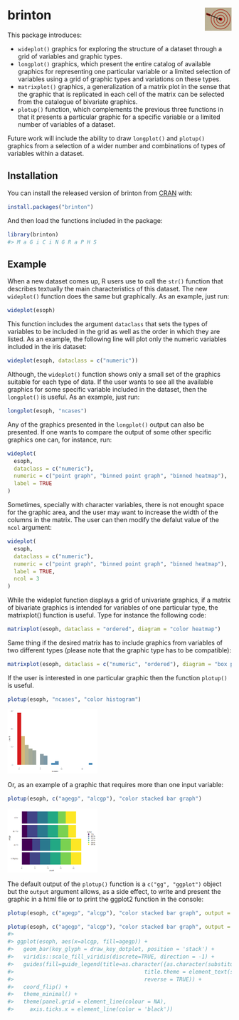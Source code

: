 
<!-- README.md is generated from README.Rmd. Please edit that file -->

# brinton <img src="man/figures/logo.png" align="right" alt="" width="60" />

This package introduces:

  - `wideplot()` graphics for exploring the structure of a dataset
    through a grid of variables and graphic types.
  - `longplot()` graphics, which present the entire catalog of available
    graphics for representing one particular variable or a limited
    selection of variables using a grid of graphic types and variations
    on these types.
  - `matrixplot()` graphics, a generalization of a matrix plot in the
    sense that the graphic that is replicated in each cell of the matrix
    can be selected from the catalogue of bivariate graphics.
  - `plotup()` function, which complements the previous three functions
    in that it presents a particular graphic for a specific variable or
    a limited number of variables of a dataset.

Future work will include the ability to draw `longplot()` and `plotup()`
graphics from a selection of a wider number and combinations of types of
variables within a dataset.

## Installation

You can install the released version of brinton from
[CRAN](https://CRAN.R-project.org) with:

``` r
install.packages("brinton")
```

And then load the functions included in the package:

``` r
library(brinton)
#> M a G i C i N G R a P H S
```

## Example

When a new dataset comes up, R users use to call the `str()` function
that describes textually the main characteristics of this dataset. The
new `wideplot()` function does the same but graphically. As an example,
just run:

``` r
wideplot(esoph)
```

This function includes the argument `dataclass` that sets the types of
variables to be included in the grid as well as the order in which they
are listed. As an example, the following line will plot only the numeric
variables included in the iris dataset:

``` r
wideplot(esoph, dataclass = c("numeric"))
```

Although, the `wideplot()` function shows only a small set of the
graphics suitable for each type of data. If the user wants to see all
the available graphics for some specific variable included in the
dataset, then the `longplot()` is useful. As an example, just run:

``` r
longplot(esoph, "ncases")
```

Any of the graphics presented in the `longplot()` output can also be
presented. If one wants to compare the output of some other specific
graphics one can, for instance, run:

``` r
wideplot(
  esoph,
  dataclass = c("numeric"),
  numeric = c("point graph", "binned point graph", "binned heatmap"),
  label = TRUE
)
```

Sometimes, specially with character variables, there is not enought
space for the graphic area, and the user may want to increase the width
of the columns in the matrix. The user can then modify the defalut value
of the `ncol` argument:

``` r
wideplot(
  esoph,
  dataclass = c("numeric"),
  numeric = c("point graph", "binned point graph", "binned heatmap"),
  label = TRUE,
  ncol = 3
)
```

While the wideplot function displays a grid of univariate graphics, if a
matrix of bivariate graphics is intended for variables of one particular
type, the matrixplot() function is useful. Type for instance the
following code:

``` r
matrixplot(esoph, dataclass = "ordered", diagram = "color heatmap")
```

Same thing if the desired matrix has to include graphics from variables
of two different types (please note that the graphic type has to be
compatible):

``` r
matrixplot(esoph, dataclass = c("numeric", "ordered"), diagram = "box plot")
```

If the user is interested in one particular graphic then the function
`plotup()` is useful.

``` r
plotup(esoph, "ncases", "color histogram")
```

<img src="man/figures/README-plotup1-1.png" width="40%" />

Or, as an example of a graphic that requires more than one input
variable:

``` r
plotup(esoph, c("agegp", "alcgp"), "color stacked bar graph")
```

<img src="man/figures/README-plotup2-1.png" width="40%" />

The default output of the `plotup()` function is a `c("gg", "ggplot")`
object but the `output` argument allows, as a side effect, to write and
present the graphic in a html file or to print the ggplot2 function in
the console:

``` r
plotup(esoph, c("agegp", "alcgp"), "color stacked bar graph", output = "html")
```

``` r
plotup(esoph, c("agegp", "alcgp"), "color stacked bar graph", output = "console")
#> 
#> ggplot(esoph, aes(x=alcgp, fill=agegp)) +
#>   geom_bar(key_glyph = draw_key_dotplot, position = 'stack') +
#>   viridis::scale_fill_viridis(discrete=TRUE, direction = -1) +
#>   guides(fill=guide_legend(title=as.character({as.character(substitute(vars1))}), keyheight = unit(0.4, 'cm'),
#>                                         title.theme = element_text(size = 9, colour = 'gray20'),
#>                                         reverse = TRUE)) +
#>   coord_flip() +
#>   theme_minimal() +
#>   theme(panel.grid = element_line(colour = NA),
#>     axis.ticks.x = element_line(color = 'black'))
```
